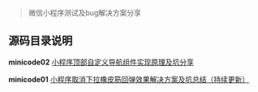 
> 微信小程序测试及bug解决方案分享 


## 源码目录说明

**minicode02**
[小程序顶部自定义导航组件实现原理及坑分享](https://yuniorzen.github.io/2019/10/25/%E5%B0%8F%E7%A8%8B%E5%BA%8F%E5%A4%B4%E9%83%A8%E8%87%AA%E5%AE%9A%E4%B9%89%E5%AF%BC%E8%88%AA%E7%BB%84%E4%BB%B6%E5%AE%9E%E7%8E%B0%E5%8E%9F%E7%90%86%E5%8F%8A%E5%9D%91%E5%88%86%E4%BA%AB/)


**minicode01**
[小程序取消下拉橡皮筋回弹效果解决方案及坑总结（持续更新）](https://yuniorzen.github.io/2019/09/22/%E5%B0%8F%E7%A8%8B%E5%BA%8F%E5%8F%96%E6%B6%88%E6%A9%A1%E7%9A%AE%E7%AD%8B%E5%9B%9E%E5%BC%B9%E6%95%88%E6%9E%9C%E8%A7%A3%E5%86%B3%E6%96%B9%E6%A1%88%E5%8F%8A%E5%9D%91%E6%80%BB%E7%BB%93/)